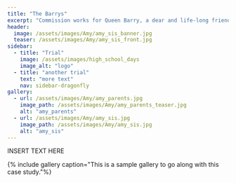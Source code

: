 ```yaml
---
title: "The Barrys"
excerpt: "Commission works for Queen Barry, a dear and life-long friend from Groningen"
header:
  image: /assets/images/Amy/amy_sis_banner.jpg
  teaser: /assets/images/Amy/amy_sis_front.jpg
sidebar:
  - title: "Trial"
    image: /assets/images/high_school_days
    image_alt: "logo"
  - title: "another trial"
    text: "more text"
    nav: sidebar-dragonfly
gallery:
  - url: /assets/images/Amy/amy_parents.jpg
    image_path: /assets/images/Amy/amy_parents_teaser.jpg
    alt: "amy_parents"
  - url: /assets/images/Amy/amy_sis.jpg
    image_path: /assets/images/Amy/amy_sis.jpg
    alt: "amy_sis"
---
```


INSERT TEXT HERE

{% include gallery caption="This is a sample gallery to go along with this case study."%}
